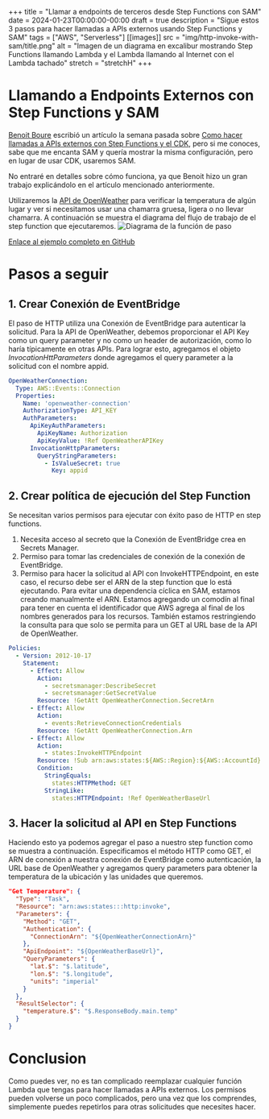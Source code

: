 +++
title = "Llamar a endpoints de terceros desde Step Functions con SAM"
date = 2024-01-23T00:00:00-00:00
draft = true
description = "Sigue estos 3 pasos para hacer llamadas a APIs externos usando Step Functions y SAM"
tags = ["AWS", "Serverless"]
[[images]]
  src = "img/http-invoke-with-sam/title.png"
  alt = "Imagen de un diagrama en excalibur mostrando Step Functions llamando Lambda y el Lambda llamando al Internet con el Lambda tachado"
  stretch = "stretchH"
+++

# Llamando a Endpoints Externos con Step Functions y SAM

[Benoit Boure](https://twitter.com/Benoit_Boure) escribió un artículo la semana pasada sobre [Como hacer llamadas a APIs externos con Step Functions y el CDK](https://benoitboure.com/calling-external-endpoints-with-step-functions-and-the-cdk), pero si me conoces, sabe que me encanta SAM y quería mostrar la misma configuración, pero en lugar de usar CDK, usaremos SAM.

No entraré en detalles sobre cómo funciona, ya que Benoit hizo un gran trabajo explicándolo en el artículo mencionado anteriormente.

Utilizaremos la [API de OpenWeather](https://openweathermap.org/api) para verificar la temperatura de algún lugar y ver si necesitamos usar una chamarra gruesa, ligera o no llevar chamarra. A continuación se muestra el diagrama del flujo de trabajo de el step function que ejecutaremos.
![Diagrama de la función de paso](/img/http-invoke-with-sam/stepfunction-diagram.png)

[Enlace al ejemplo completo en GitHub](https://github.com/andmoredev/http-invoke-with-sam)
# Pasos a seguir

## 1. Crear Conexión de EventBridge
El paso de HTTP utiliza una Conexión de EventBridge para autenticar la solicitud. Para la API de OpenWeather, debemos proporcionar el API Key como un query parameter y no como un header de autorización, como lo haría típicamente en otras APIs. Para lograr esto, agregamos el objeto *InvocationHttParameters* donde agregamos el query parameter a la solicitud con el nombre appid.

```yaml
OpenWeatherConnection:
  Type: AWS::Events::Connection
  Properties:
    Name: 'openweather-connection'
    AuthorizationType: API_KEY
    AuthParameters:
      ApiKeyAuthParameters:
        ApiKeyName: Authorization
        ApiKeyValue: !Ref OpenWeatherAPIKey
      InvocationHttpParameters:
        QueryStringParameters:
          - IsValueSecret: true
            Key: appid
```
## 2. Crear política de ejecución del Step Function 
Se necesitan varios permisos para ejecutar con éxito paso de HTTP en step functions.

1. Necesita acceso al secreto que la Conexión de EventBridge crea en Secrets Manager.
2. Permiso para tomar las credenciales de conexión de la conexión de EventBridge.
3. Permiso para hacer la solicitud al API con InvokeHTTPEndpoint, en este caso, el recurso debe ser el ARN de la step function que lo está ejecutando. Para evitar una dependencia cíclica en SAM, estamos creando manualmente el ARN. Estamos agregando un comodín al final para tener en cuenta el identificador que AWS agrega al final de los nombres generados para los recursos. También estamos restringiendo la consulta para que solo se permita para un GET al URL base de la API de OpenWeather.

```yaml
Policies:
  - Version: 2012-10-17
    Statement:
      - Effect: Allow
        Action:
          - secretsmanager:DescribeSecret
          - secretsmanager:GetSecretValue
        Resource: !GetAtt OpenWeatherConnection.SecretArn
      - Effect: Allow
        Action:
          - events:RetrieveConnectionCredentials
        Resource: !GetAtt OpenWeatherConnection.Arn
      - Effect: Allow
        Action:
          - states:InvokeHTTPEndpoint
        Resource: !Sub arn:aws:states:${AWS::Region}:${AWS::AccountId}:stateMachine:ShouldIWearAJacketStateMachine*
        Condition:
          StringEquals:
            states:HTTPMethod: GET
          StringLike:
            states:HTTPEndpoint: !Ref OpenWeatherBaseUrl
```
## 3. Hacer la solicitud al API en Step Functions
Haciendo esto ya podemos agregar el paso a nuestro step function como se muestra a continuación.
Especificamos el método HTTP como GET, el ARN de conexión a nuestra conexión de EventBridge como autenticación, la URL base de OpenWeather y agregamos query parameters para obtener la temperatura de la ubicación y las unidades que queremos.

```json
"Get Temperature": {
  "Type": "Task",
  "Resource": "arn:aws:states:::http:invoke",
  "Parameters": {
    "Method": "GET",
    "Authentication": {
      "ConnectionArn": "${OpenWeatherConnectionArn}"
    },
    "ApiEndpoint": "${OpenWeatherBaseUrl}",
    "QueryParameters": {
      "lat.$": "$.latitude",
      "lon.$": "$.longitude",
      "units": "imperial"
    }
  },
  "ResultSelector": {
    "temperature.$": "$.ResponseBody.main.temp"
  }
}
```

# Conclusion
Como puedes ver, no es tan complicado reemplazar cualquier función Lambda que tengas para hacer llamadas a APIs externos. Los permisos pueden volverse un poco complicados, pero una vez que los comprendes, simplemente puedes repetirlos para otras solicitudes que necesites hacer.